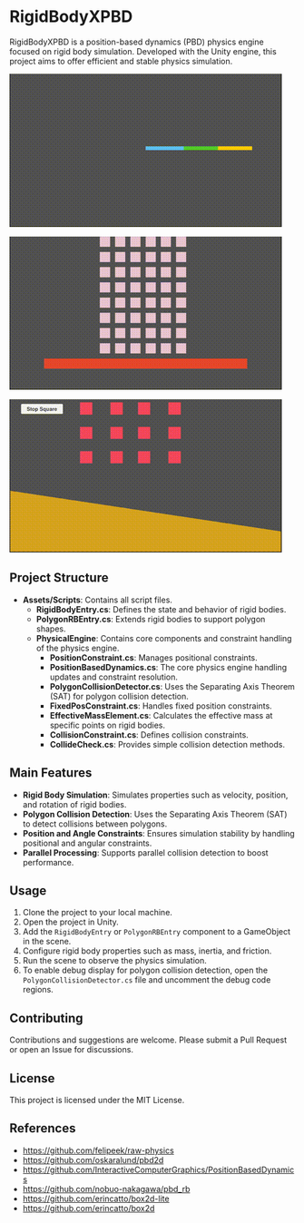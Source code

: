 # RigidBodyXPBD

RigidBodyXPBD is a position-based dynamics (PBD) physics engine focused on rigid body simulation. Developed with the Unity engine, this project aims to offer efficient and stable physics simulation.

![demo1](docs/demo1.gif)

![demo2](docs/demo2.gif)

![demo3](docs/demo3.gif)

## Project Structure

- **Assets/Scripts**: Contains all script files.
  - **RigidBodyEntry.cs**: Defines the state and behavior of rigid bodies.
  - **PolygonRBEntry.cs**: Extends rigid bodies to support polygon shapes.
  - **PhysicalEngine**: Contains core components and constraint handling of the physics engine.
    - **PositionConstraint.cs**: Manages positional constraints.
    - **PositionBasedDynamics.cs**: The core physics engine handling updates and constraint resolution.
    - **PolygonCollisionDetector.cs**: Uses the Separating Axis Theorem (SAT) for polygon collision detection.
    - **FixedPosConstraint.cs**: Handles fixed position constraints.
    - **EffectiveMassElement.cs**: Calculates the effective mass at specific points on rigid bodies.
    - **CollisionConstraint.cs**: Defines collision constraints.
    - **CollideCheck.cs**: Provides simple collision detection methods.

## Main Features

- **Rigid Body Simulation**: Simulates properties such as velocity, position, and rotation of rigid bodies.
- **Polygon Collision Detection**: Uses the Separating Axis Theorem (SAT) to detect collisions between polygons.
- **Position and Angle Constraints**: Ensures simulation stability by handling positional and angular constraints.
- **Parallel Processing**: Supports parallel collision detection to boost performance.

## Usage

1. Clone the project to your local machine.
2. Open the project in Unity.
3. Add the `RigidBodyEntry` or `PolygonRBEntry` component to a GameObject in the scene.
4. Configure rigid body properties such as mass, inertia, and friction.
5. Run the scene to observe the physics simulation.
6. To enable debug display for polygon collision detection, open the `PolygonCollisionDetector.cs` file and uncomment the debug code regions.

## Contributing

Contributions and suggestions are welcome. Please submit a Pull Request or open an Issue for discussions.

## License

This project is licensed under the MIT License.

## References

- https://github.com/felipeek/raw-physics
- https://github.com/oskaralund/pbd2d
- https://github.com/InteractiveComputerGraphics/PositionBasedDynamics
- https://github.com/nobuo-nakagawa/pbd_rb
- https://github.com/erincatto/box2d-lite
- https://github.com/erincatto/box2d
